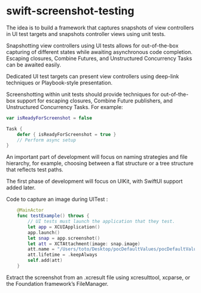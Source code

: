 # swift-screenshot-testing

The idea is to build a framework that captures snapshots of view controllers in UI test targets and snapshots controller views using unit tests.

Snapshotting view controllers using UI tests allows for out-of-the-box capturing of different states while awaiting asynchronous code completion. Escaping closures, Combine Futures, and Unstructured Concurrency Tasks can be awaited easily.

Dedicated UI test targets can present view controllers using deep-link techniques or Playbook-style presentation.

Screenshotting within unit tests should provide techniques for out-of-the-box support for escaping closures, Combine Future publishers, and Unstructured Concurrency Tasks. For example:

```swift
var isReadyForScreenshot = false

Task {
    defer { isReadyForScreenshot = true }
    // Perform async setup
}
```

An important part of development will focus on naming strategies and file hierarchy, for example, choosing between a flat structure or a tree structure that reflects test paths.

The first phase of development will focus on UIKit, with SwiftUI support added later.

Code to capture an image during UITest : 
```swift
    @MainActor
    func testExample() throws {
        // UI tests must launch the application that they test.
        let app = XCUIApplication()
        app.launch()
        let snap = app.screenshot()
        let att = XCTAttachment(image: snap.image)
        att.name = "/Users/toto/Desktop/pocDefaultValues/pocDefaultValues/ViewController.swift"
        att.lifetime = .keepAlways
        self.add(att)
    }
```

Extract the screenshot from an .xcresult file using xcresulttool, xcparse, or the Foundation framework’s FileManager.
